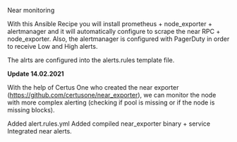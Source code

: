 Near monitoring

With this Ansible Recipe you will install prometheus + node_exporter + alertmanager and it will automatically configure to scrape the near RPC + node_exporter.
Also, the alertmanager is configured with PagerDuty in order to receive Low and High alerts. 

The alrts are configured into the alerts.rules template file. 


**Update 14.02.2021**

With the help of Certus One who created the near exporter (https://github.com/certusone/near_exporter), we can monitor the node with more complex alerting (checking if pool is missing or if the node is missing blocks).

Added alert.rules.yml
Added compiled near_exporter binary + service
Integrated near alerts. 

